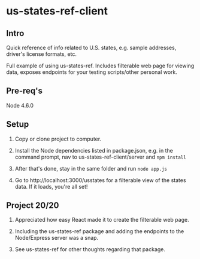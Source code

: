 # us-states-ref-client
## Intro
Quick reference of info related to U.S. states, e.g. sample addresses, driver's license formats, etc. 

Full example of using us-states-ref. Includes filterable web page for viewing data, exposes endpoints for your testing scripts/other personal work.

## Pre-req's
Node 4.6.0

## Setup
1. Copy or clone project to computer.

2. Install the Node dependencies listed in package.json, e.g. in the command prompt, nav to us-states-ref-client/server and `npm install`

3. After that's done, stay in the same folder and run `node app.js`

4. Go to http://localhost:3000/usstates for a filterable view of the states data. If it loads, you're all set!

## Project 20/20
1. Appreciated how easy React made it to create the filterable web page. 

2. Including the us-states-ref package and adding the endpoints to the Node/Express server was a snap.

3. See us-states-ref for other thoughts regarding that package.